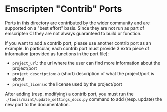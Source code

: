 Emscripten "Contrib" Ports
==========================

Ports in this directory are contributed by the wider community and are
supported on a "best effort" basis.  Since they are not run as part of
emscripten CI they are not always guaranteed to build or function.

If you want to add a contrib port, please use another contrib port as 
an example. In particular, each contrib port must provide 3 extra piece
of information (provided as functions in the port file):

* `project_url`: the url where the user can find more information about 
  the project/port
* `project_description`: a (short) description of what the project/port 
  is about
* `project_license`: the license used by the project/port

After adding (resp. modifying) a contrib port, you must run the 
`./tools/maint/update_settings_docs.py` command to add (resp. update) 
the new port to the documentation.